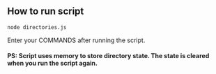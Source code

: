 ## How to run script
``` 
node directories.js
```
Enter your COMMANDS after running the script. 

#### PS: Script uses memory to store directory state. The state is cleared when you run the script again. 